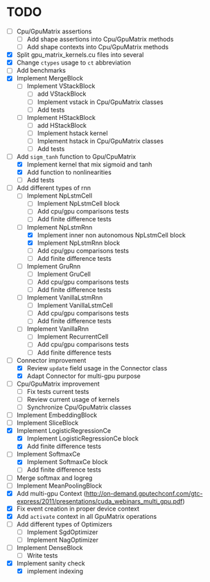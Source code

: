 # TODO

- [ ] Cpu/GpuMatrix assertions
    - [ ] Add shape assertions into Cpu/GpuMatrix methods
    - [ ] Add shape contexts into Cpu/GpuMatrix methods
- [x] Split gpu_matrix_kernels.cu files into several
- [x] Change `ctypes` usage to `ct` abbreviation
- [ ] Add benchmarks
- [x] Implement MergeBlock
    - [ ] Implement VStackBlock
        - [ ] add VStackBlock
        - [ ] Implement vstack in Cpu/GpuMatrix classes
        - [ ] Add tests
    - [ ] Implement HStackBlock
        - [ ] add HStackBlock
        - [ ] Implement hstack kernel
        - [ ] Implement hstack in Cpu/GpuMatrix classes
        - [ ] Add tests
- [ ] Add `sigm_tanh` function to Gpu/CpuMatrix
    - [x] Implement kernel that mix sigmoid and tanh
    - [x] Add function to nonlinearities
    - [ ] Add tests
- [ ] Add different types of rnn
    - [ ] Implement NpLstmCell
        - [ ] Implement NpLstmCell block
        - [ ] Add cpu/gpu comparisons tests
        - [ ] Add finite difference tests
    - [ ] Implement NpLstmRnn
        - [x] Implement inner non autonomous NpLstmCell block
        - [x] Implement NpLstmRnn block
        - [ ] Add cpu/gpu comparisons tests
        - [ ] Add finite difference tests
    - [ ] Implement GruRnn
        - [ ] Implement GruCell
        - [ ] Add cpu/gpu comparisons tests
        - [ ] Add finite difference tests
    - [ ] Implement VanillaLstmRnn        
        - [ ] Implement VanillaLstmCell
        - [ ] Add cpu/gpu comparisons tests
        - [ ] Add finite difference tests
    - [ ] Implement VanillaRnn        
        - [ ] Implement RecurrentCell
        - [ ] Add cpu/gpu comparisons tests
        - [ ] Add finite difference tests        
- [ ] Connector improvement
    - [x] Review `update` field usage in the Connector class
    - [x] Adapt Connector for multi-gpu purpose
- [ ] Cpu/GpuMatrix improvement    
    - [ ] Fix tests current tests
    - [ ] Review current usage of kernels
    - [ ] Synchronize Cpu/GpuMatrix classes
- [ ] Implement EmbeddingBlock
- [ ] Implement SliceBlock
- [x] Implement LogisticRegressionCe
    - [x] Implement LogisticRegressionCe block
    - [x] Add finite difference tests
- [ ] Implement SoftmaxCe
    - [x] Implement SoftmaxCe block
    - [ ] Add finite difference tests   
- [ ] Merge softmax and logreg    
- [ ] Implement MeanPoolingBlock
- [x] Add multi-gpu Context (http://on-demand.gputechconf.com/gtc-express/2011/presentations/cuda_webinars_multi_gpu.pdf)
- [x] Fix event creation in proper device context
- [x] Add `activate` context in all GpuMatrix operations
- [ ] Add different types of Optimizers
    - [ ] Implement SgdOptimizer
    - [ ] Implement NagOptimizer
- [ ] Implement DenseBlock
    - [ ] Write tests    
- [x] Implement sanity check
    - [x] implement indexing
